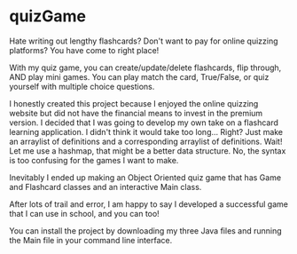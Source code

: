 # quizGame

Hate writing out lengthy flashcards? Don't want to pay for online quizzing platforms? You have come to right place!

With my quiz game, you can create/update/delete flashcards, flip through, AND play mini games. You can play match the card, True/False, or quiz yourself with multiple choice questions.

I honestly created this project because I enjoyed the online quizzing website but did not have the financial means to invest in the premium version. I decided that I was going to develop my own take on a flashcard learning application. I didn't think it would take too long... Right? Just make an arraylist of definitions and a corresponding arraylist of definitions. Wait! Let me use a hashmap, that might be a better data structure. No, the syntax is too confusing for the games I want to make. 

Inevitably I ended up making an Object Oriented quiz game that has Game and Flashcard classes and an interactive Main class. 

After lots of trail and error, I am happy to say I developed a successful game that I can use in school, and you can too!

You can install the project by downloading my three Java files and running the Main file in your command line interface.
